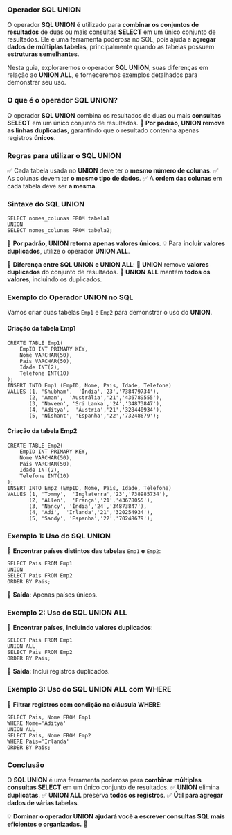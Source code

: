 ### **Operador SQL UNION**

O operador **SQL UNION** é utilizado para **combinar os conjuntos de resultados** de duas ou mais consultas **SELECT** em um único conjunto de resultados. Ele é uma ferramenta poderosa no SQL, pois ajuda a **agregar dados de múltiplas tabelas**, principalmente quando as tabelas possuem **estruturas semelhantes**.

Nesta guia, exploraremos o operador **SQL UNION**, suas diferenças em relação ao **UNION ALL**, e forneceremos exemplos detalhados para demonstrar seu uso.

### **O que é o operador SQL UNION?**

O operador **SQL UNION** combina os resultados de duas ou mais **consultas SELECT** em um único conjunto de resultados. 
📌 **Por padrão, UNION remove as linhas duplicadas**, garantindo que o resultado contenha apenas registros **únicos**.

### **Regras para utilizar o SQL UNION**

✅ Cada tabela usada no **UNION** deve ter o **mesmo número de colunas**. 
✅ As colunas devem ter **o mesmo tipo de dados**. 
✅ A **ordem das colunas** em cada tabela deve ser **a mesma**.

### **Sintaxe do SQL UNION**

```
SELECT nomes_colunas FROM tabela1  
UNION  
SELECT nomes_colunas FROM tabela2;
```

📌 **Por padrão, UNION retorna apenas valores únicos**. 
💡 Para **incluir valores duplicados**, utilize o operador **UNION ALL**.

📌 **Diferença entre SQL UNION e UNION ALL**: 
🔹 **UNION** remove **valores duplicados** do conjunto de resultados. 
🔹 **UNION ALL** mantém **todos os valores**, incluindo os duplicados.

### **Exemplo do Operador UNION no SQL**

Vamos criar duas tabelas `Emp1` e `Emp2` para demonstrar o uso do **UNION**.

#### **Criação da tabela Emp1**

```
CREATE TABLE Emp1(
    EmpID INT PRIMARY KEY,
    Nome VARCHAR(50),
    Pais VARCHAR(50),
    Idade INT(2),
    Telefone INT(10)
);
INSERT INTO Emp1 (EmpID, Nome, Pais, Idade, Telefone)
VALUES (1, 'Shubham',  'Índia','23','738479734'),
       (2, 'Aman',  'Austrália','21','436789555'),
       (3, 'Naveen', 'Sri Lanka','24','34873847'),
       (4, 'Aditya',  'Áustria','21','328440934'),
       (5, 'Nishant', 'Espanha','22','73248679');
```

#### **Criação da tabela Emp2**

```
CREATE TABLE Emp2(
    EmpID INT PRIMARY KEY,
    Nome VARCHAR(50),
    Pais VARCHAR(50),
    Idade INT(2),
    Telefone INT(10)
);
INSERT INTO Emp2 (EmpID, Nome, Pais, Idade, Telefone)
VALUES (1, 'Tommy',  'Inglaterra','23','738985734'),
       (2, 'Allen',  'França','21','43678055'),
       (3, 'Nancy', 'Índia','24','34873847'),
       (4, 'Adi',  'Irlanda','21','320254934'),
       (5, 'Sandy', 'Espanha','22','70248679');
```

### **Exemplo 1: Uso do SQL UNION**

📌 **Encontrar países distintos das tabelas** `Emp1` **e** `Emp2`:

```
SELECT Pais FROM Emp1  
UNION  
SELECT Pais FROM Emp2  
ORDER BY Pais;
```

📌 **Saída**: Apenas países únicos.

### **Exemplo 2: Uso do SQL UNION ALL**

📌 **Encontrar países, incluindo valores duplicados**:

```
SELECT Pais FROM Emp1  
UNION ALL  
SELECT Pais FROM Emp2  
ORDER BY Pais;
```

📌 **Saída**: Inclui registros duplicados.

### **Exemplo 3: Uso do SQL UNION ALL com WHERE**

📌 **Filtrar registros com condição na cláusula WHERE**:

```
SELECT Pais, Nome FROM Emp1  
WHERE Nome='Aditya'  
UNION ALL  
SELECT Pais, Nome FROM Emp2  
WHERE Pais='Irlanda'  
ORDER BY Pais;
```

### **Conclusão**

O **SQL UNION** é uma ferramenta poderosa para **combinar múltiplas consultas SELECT** em um único conjunto de resultados. 
✅ **UNION** elimina **duplicatas**. 
✅ **UNION ALL** preserva **todos os registros**. 
✅ **Útil para agregar dados de várias tabelas**.

💡 **Dominar o operador UNION ajudará você a escrever consultas SQL mais eficientes e organizadas.** 🚀



